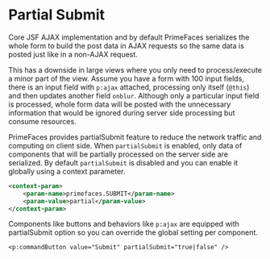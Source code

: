 # Partial Submit

Core JSF AJAX implementation and by default PrimeFaces serializes the whole form to build the
post data in AJAX requests so the same data is posted just like in a non-AJAX request.

This has a downside in large views where you only need to process/execute a minor part of the view.
Assume you have a form with 100 input fields, there is an input field with `p:ajax` attached, processing
only itself (`@this`) and then updates another field `onblur`. Although only a particular input field is
processed, whole form data will be posted with the unnecessary information that would be ignored
during server side processing but consume resources.

PrimeFaces provides partialSubmit feature to reduce the network traffic and computing on client
side. When `partialSubmit` is enabled, only data of components that will be partially processed on the
server side are serialized. By default `partialSubmit` is disabled and you can enable it globally using a
context parameter.

```xml
<context-param>
    <param-name>primefaces.SUBMIT</param-name>
    <param-value>partial</param-value>
</context-param>
```
Components like buttons and behaviors like `p:ajax` are equipped with partialSubmit option so you
can override the global setting per component.

```xhtml
<p:commandButton value="Submit" partialSubmit="true|false" />
```